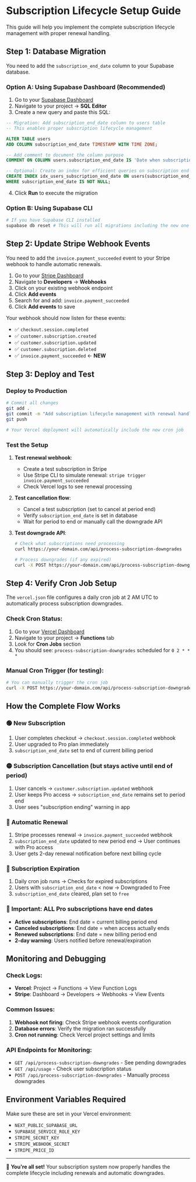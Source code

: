 # Subscription Lifecycle Setup Guide

This guide will help you implement the complete subscription lifecycle management with proper renewal handling.

## Step 1: Database Migration

You need to add the `subscription_end_date` column to your Supabase database.

### Option A: Using Supabase Dashboard (Recommended)
1. Go to your [Supabase Dashboard](https://app.supabase.com)
2. Navigate to your project → **SQL Editor**
3. Create a new query and paste this SQL:

```sql
-- Migration: Add subscription_end_date column to users table
-- This enables proper subscription lifecycle management

ALTER TABLE users 
ADD COLUMN subscription_end_date TIMESTAMP WITH TIME ZONE;

-- Add comment to document the column purpose
COMMENT ON COLUMN users.subscription_end_date IS 'Date when subscription access ends (for canceled subscriptions that remain active until period end)';

-- Optional: Create an index for efficient queries on subscription end dates
CREATE INDEX idx_users_subscription_end_date ON users(subscription_end_date) 
WHERE subscription_end_date IS NOT NULL;
```

4. Click **Run** to execute the migration

### Option B: Using Supabase CLI
```bash
# If you have Supabase CLI installed
supabase db reset # This will run all migrations including the new one
```

## Step 2: Update Stripe Webhook Events

You need to add the `invoice.payment_succeeded` event to your Stripe webhook to handle automatic renewals.

1. Go to your [Stripe Dashboard](https://dashboard.stripe.com)
2. Navigate to **Developers** → **Webhooks**
3. Click on your existing webhook endpoint
4. Click **Add events**
5. Search for and add: `invoice.payment_succeeded`
6. Click **Add events** to save

Your webhook should now listen for these events:
- ✅ `checkout.session.completed`
- ✅ `customer.subscription.created` 
- ✅ `customer.subscription.updated`
- ✅ `customer.subscription.deleted`
- ✅ `invoice.payment_succeeded` ← **NEW**

## Step 3: Deploy and Test

### Deploy to Production
```bash
# Commit all changes
git add .
git commit -m "Add subscription lifecycle management with renewal handling"
git push

# Your Vercel deployment will automatically include the new cron job
```

### Test the Setup
1. **Test renewal webhook**:
   - Create a test subscription in Stripe
   - Use Stripe CLI to simulate renewal: `stripe trigger invoice.payment_succeeded`
   - Check Vercel logs to see renewal processing

2. **Test cancellation flow**:
   - Cancel a test subscription (set to cancel at period end)
   - Verify `subscription_end_date` is set in database
   - Wait for period to end or manually call the downgrade API

3. **Test downgrade API**:
   ```bash
   # Check what subscriptions need processing
   curl https://your-domain.com/api/process-subscription-downgrades

   # Process downgrades (if any expired)
   curl -X POST https://your-domain.com/api/process-subscription-downgrades
   ```

## Step 4: Verify Cron Job Setup

The `vercel.json` file configures a daily cron job at 2 AM UTC to automatically process subscription downgrades.

### Check Cron Status:
1. Go to your [Vercel Dashboard](https://vercel.com/dashboard)
2. Navigate to your project → **Functions** tab
3. Look for **Cron Jobs** section
4. You should see: `process-subscription-downgrades` scheduled for `0 2 * * *`

### Manual Cron Trigger (for testing):
```bash
# You can manually trigger the cron job
curl -X POST https://your-domain.com/api/process-subscription-downgrades
```

## How the Complete Flow Works

### 🟢 New Subscription
1. User completes checkout → `checkout.session.completed` webhook
2. User upgraded to Pro plan immediately
3. `subscription_end_date` set to end of current billing period

### 🟡 Subscription Cancellation (but stays active until end of period)
1. User cancels → `customer.subscription.updated` webhook
2. User keeps Pro access → `subscription_end_date` remains set to period end
3. User sees "subscription ending" warning in app

### 🔄 Automatic Renewal
1. Stripe processes renewal → `invoice.payment_succeeded` webhook  
2. `subscription_end_date` updated to new period end → User continues with Pro access
3. User gets 2-day renewal notification before next billing cycle

### 🔴 Subscription Expiration
1. Daily cron job runs → Checks for expired subscriptions
2. Users with `subscription_end_date` < now → Downgraded to Free
3. `subscription_end_date` cleared, plan set to `free`

### 📅 Important: ALL Pro subscriptions have end dates
- **Active subscriptions**: End date = current billing period end
- **Canceled subscriptions**: End date = when access actually ends
- **Renewed subscriptions**: End date = new billing period end
- **2-day warning**: Users notified before renewal/expiration

## Monitoring and Debugging

### Check Logs:
- **Vercel**: Project → Functions → View Function Logs
- **Stripe**: Dashboard → Developers → Webhooks → View Events

### Common Issues:
1. **Webhook not firing**: Check Stripe webhook events configuration
2. **Database errors**: Verify the migration ran successfully
3. **Cron not running**: Check Vercel project settings and limits

### API Endpoints for Monitoring:
- `GET /api/process-subscription-downgrades` - See pending downgrades
- `GET /api/usage` - Check user subscription status
- `POST /api/process-subscription-downgrades` - Manually process downgrades

## Environment Variables Required

Make sure these are set in your Vercel environment:
- `NEXT_PUBLIC_SUPABASE_URL`
- `SUPABASE_SERVICE_ROLE_KEY` 
- `STRIPE_SECRET_KEY`
- `STRIPE_WEBHOOK_SECRET`
- `STRIPE_PRICE_ID`

---

🎉 **You're all set!** Your subscription system now properly handles the complete lifecycle including renewals and automatic downgrades.